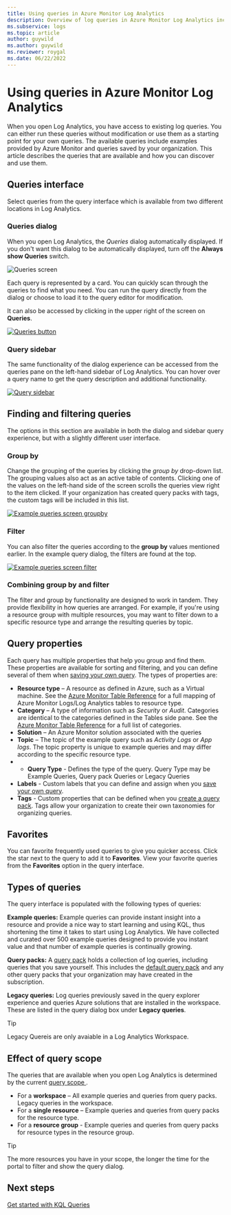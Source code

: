 ```yaml
---
title: Using queries in Azure Monitor Log Analytics 
description: Overview of log queries in Azure Monitor Log Analytics including different types of queries and sample queries that you can use.
ms.subservice: logs
ms.topic: article
author: guywild
ms.author: guywild
ms.reviewer: roygal
ms.date: 06/22/2022
---
```


# Using queries in Azure Monitor Log Analytics
When you open Log Analytics, you have access to existing log queries. You can either run these queries without modification or use them as a starting point for your own queries. The available queries include examples provided by Azure Monitor and queries saved by your organization. This article describes the queries that are available and how you can discover and use them.


## Queries interface
Select queries from the query interface which is available from two different locations in Log Analytics.

### Queries dialog

When you open Log Analytics, the *Queries* dialog automatically displayed. If you don't want this dialog to be automatically displayed, turn off the **Always show Queries** switch.

![Queries screen](media/queries/query-start.png)


Each query is represented by a card. You can quickly scan through the queries to find what you need. You can run the query directly from the dialog or choose to load it to the query editor for modification.

It can also be accessed by clicking in the upper right of the screen on **Queries**.

[![Queries button](media/queries/queries-button.png)](media/queries/queries-button.png#lightbox)

### Query sidebar

The same functionality of the dialog experience can be accessed from the queries pane on the left-hand sidebar of Log Analytics. You can hover over a query name to get the query description and additional functionality.

[![Query sidebar](media/queries/query-sidebar.png)](media/queries/query-sidebar.png#lightbox)

## Finding and filtering queries

The options in this section are available in both the dialog and sidebar query experience, but with a slightly different user interface.  


### Group by

Change the grouping of the queries by clicking the *group by* drop-down list. The grouping values also act as an active table of contents. Clicking one of the values on the left-hand side of the screen scrolls the queries view right to the item clicked. If your organization has created query packs with tags, the custom tags will be included in this list.

[![Example queries screen groupby](media/queries/example-query-groupby.png)](media/queries/example-query-groupby.png#lightbox)



### Filter

You can also filter the queries according to the **group by** values mentioned earlier. In the example query dialog, the filters are found at the top.

[![Example queries screen filter](media/queries/example-query-filter.png)](media/queries/example-query-filter.png#lightbox)

### Combining group by and filter

The filter and group by functionality are designed to work in tandem. They provide flexibility in how queries are arranged. For example, if you're using a resource group with multiple resources, you may want to filter down to a specific resource type and arrange the resulting queries by topic.

## Query properties
Each query has multiple properties that help you group and find them. These properties are available for sorting and filtering, and you can define several of them when [saving your own query](save-query.md). The types of properties are:

- **Resource type** – A resource as defined in Azure, such as a Virtual machine. See the [Azure Monitor Table Reference](/azure/azure-monitor/reference/tables/tables-resourcetype) for a full mapping of Azure Monitor Logs/Log Analytics tables to resource type.  
- **Category** – A type of information such as *Security* or *Audit*. Categories are identical to the categories defined in the Tables side pane. See the [Azure Monitor Table Reference](/azure/azure-monitor/reference/tables/tables-category) for a full list of categories.  
- **Solution** – An Azure Monitor solution associated with the queries
- **Topic** – The topic of the example query such as *Activity Logs* or *App logs*. The topic property is unique to example queries and may differ according to the specific resource type.
- - **Query Type** - Defines the type of the query. Query Type may be Example Queries, Query pack Queries or Legacy Queries
- **Labels** - Custom labels that you can define and assign when you [save your own query](save-query.md).
- **Tags** - Custom properties that can be defined when you [create a query pack](query-packs.md). Tags allow your organization to create their own taxonomies for organizing queries.

## Favorites
You can favorite frequently used queries to give you quicker access. Click the star next to the query to add it to **Favorites**. View your favorite queries from the **Favorites** option in the query interface.

## Types of queries
The query interface is populated with the following types of queries:

**Example queries:** Example queries can provide instant insight into a resource and provide a nice way to start learning and using KQL, thus shortening the time it takes to start using Log Analytics. We have collected and curated over 500 example queries designed to provide you instant value and that number of example queries is continually growing.

**Query packs:** A [query pack](query-packs.md) holds a collection of log queries, including queries that you save yourself. This includes the [default query pack](query-packs.md#default-query-pack) and any other query packs that your organization may have created in the subscription.

**Legacy queries:** Log queries previously saved in the query explorer experience and queries Azure solutions that are installed in the workspace. These are listed in the query dialog box under **Legacy queries**.
>[!TIP]
> Legacy Quereis are only avaiable in a Log Analytics Workspace.

## Effect of query scope
The queries that are available when you open Log Analytics is determined by the current [query scope ](scope.md).

- For a **workspace** – All example queries and queries from query packs. Legacy queries in the workspace.
- For a **single resource** – Example queries and queries from query packs for the resource type. 
- For a **resource group** - Example queries and queries from query packs for resource types in the resource group. 

> [!TIP]
> The more resources you have in your scope, the longer the time for the portal to filter and show the query dialog.


## Next steps

[Get started with KQL Queries](get-started-queries.md)

